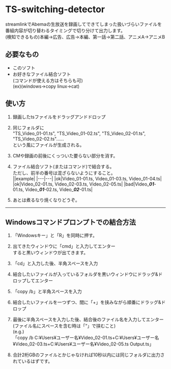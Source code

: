 # TS-switching-detector<br>
streamlinkでAbemaの生放送を録画してできてしまった扱いづらいファイルを番組内容が切り替わるタイミングで切り分けて出力します。<br>
(検知できるもの)本編->広告、広告->本編、第一話->第二話、アニメA->アニメB<br>

## 必要なもの<br>
* このソフト<br>
* お好きなファイル結合ソフト<br>
   (コマンドが使える方はそちらも可)<br>
   (ex)(windows->copy linux->cat)<br>

## 使い方<br>
1.  録画したtsファイルをドラッグアンドドロップ<br>

2.  同じフォルダに<br>
    "TS_Video_01-01.ts", "TS_Video_01-02.ts", "TS_Video_02-01.ts", "TS_Video_02-02.ts"......<br>
    という風にファイルが生成される。<br>
    
3.  CMや録画の前後にくっついた要らない部分を消す。<br>

4.  ファイル結合ソフト(またはコマンド)で結合する。<br>
    ただし、前半の番号は混ざらないようにすること。<br>
    ||example|
    |---|---|
    |ok|Video_01-01.ts, Video_01-03.ts, Video_01-04.ts|
    |ok|Video_02-01.ts, Video_02-03.ts, Video_02-05.ts|
    |bad|Video_***01***-01.ts, Video_***01***-02.ts, Video_***02***-01.ts|
        
5.  あとは煮るなり焼くなりどうぞ。<br>
---
## Windowsコマンドプロンプトでの結合方法
1.  「Windowsキー」と「R」を同時に押す。<br>

3.  出てきたウィンドウに「cmd」と入力してエンター<br>すると黒いウィンドウが出てきます。<br>

5.  「cd」と入力した後、半角スペースを入力<br>

7.  結合したいファイルが入っているフォルダを黒いウィンドウにドラッグ&ドロップしてエンター<br>

9.  「copy /b」と半角スペースを入力<br>

11.  結合したいファイルを一つずつ、間に「+」を挟みながら順番にドラッグ&ドロップ<br>

13.  最後に半角スペースを入力した後、結合後のファイル名を入力してエンター<br>(ファイル名にスペースを含む時は「“」で挟むこと)<br>(e.g.)<br>「copy /b C:¥Users¥ユーザー名¥Video_02-01.ts+C:¥Users¥ユーザー名¥Video_02-03.ts+C:¥Users¥ユーザー名¥Video_02-05.ts Output.ts」<br>

15.  合計2桁GBのファイルとかじゃなければ10秒以内には同じフォルダに出力されているはずです。
